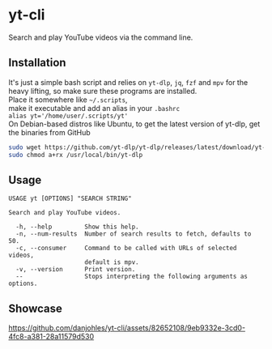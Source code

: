 # yt-cli
Search and play YouTube videos via the command line.

## Installation
It's just a simple bash script and relies on `yt-dlp`, `jq`, `fzf` and `mpv` for the heavy
lifting, so make sure these programs are installed.   
Place it somewhere like `~/.scripts`,     
make it executable and add an alias in your `.bashrc`   
`alias yt='/home/user/.scripts/yt'`    
On Debian-based distros like Ubuntu, to get the latest version of yt-dlp, get the binaries from GitHub

```sh
sudo wget https://github.com/yt-dlp/yt-dlp/releases/latest/download/yt-dlp -O /usr/local/bin/yt-dlp
sudo chmod a+rx /usr/local/bin/yt-dlp  
```

## Usage
```
USAGE yt [OPTIONS] "SEARCH STRING"

Search and play YouTube videos.

  -h, --help         Show this help.
  -n, --num-results  Number of search results to fetch, defaults to 50.
  -c, --consumer     Command to be called with URLs of selected videos,
                     default is mpv.
  -v, --version      Print version.
  --                 Stops interpreting the following arguments as options.
```
## Showcase

https://github.com/danjohles/yt-cli/assets/82652108/9eb9332e-3cd0-4fc8-a381-28a11579d530

